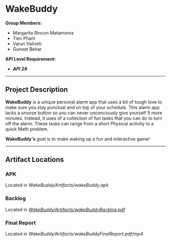# WakeBuddy

**Group Members:**  
- Margarita Rincon Matamoros  
- Tien Pham
- Varun Valiveti
- Guneet Behar

**API Level Requirement:**
- ***API 29***
---

## Project Description

**WakeBuddy** is a unique personal alarm app that uses a bit of tough love to make sure you stay punctual and on top of your schedule.
This alarm app lacks a snooze button so you can never unconciously give yourself 5 more minutes. Instead, it uses of a collection
of fun tasks that you can do to turn off the alarm. These tasks can range from a short Physical activity to a quick Math problem. 
  
**WakeBuddy's** goal is to make waking up a fun and interactive game!

---
## Artifact Locations
### APK
Located in *WakeBuddy/Artifacts/wakeBuddy.apk*
### Backlog
Located in *[WakeBuddy/Artifacts/wakeBuddyBacklog.pdf](/Artifacts/wakeBuddyBacklog.pdf)*
### Final Report
Located in *WakeBuddy/Artifacts/wakeBuddyFinalReport.pdf/mp4*

